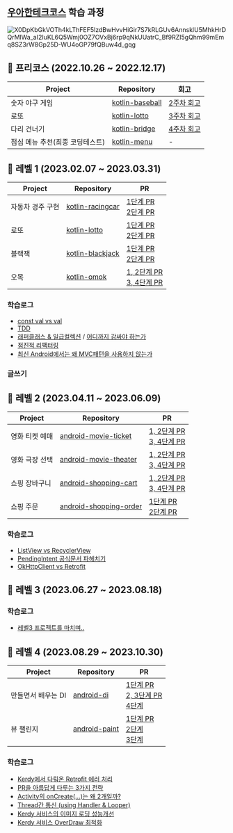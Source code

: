 ## [우아한테크코스](https://www.woowacourse.io/) 학습 과정

![X0DpKbGkVOTh4kLThFEF5lzdBwHvvHiGir7S7kRLGUv6AnnsklU5MhkHrDQrMlWa_aI2IuKL6Q5Wmj0OZ7OVxBj6rp9qNkUUatrC_Bf9RZI5gQhm99mEmq8SZ3rW8Gp25D-WU4oGP79fQBuw4d_gqg](https://github.com/tmdgh1592/buna-woowacourse/assets/56534241/145f8e0b-2bac-4d46-88f8-f56e557b6517)

## 🧤 프리코스 (2022.10.26 ~ 2022.12.17)

|Project|Repository|회고|
|------|---|---|
|숫자 야구 게임|[kotlin-baseball](https://github.com/tmdgh1592/kotlin-baseball/tree/tmdgh1592)|[2주차 회고](https://itstory1592.tistory.com/92)|
|로또|[kotlin-lotto](https://github.com/tmdgh1592/kotlin-lotto/tree/tmdgh1592)|[3주차 회고](https://itstory1592.tistory.com/93)|
|다리 건너기|[kotlin-bridge](https://github.com/tmdgh1592/kotlin-bridge/tree/tmdgh1592)|[4주차 회고](https://itstory1592.tistory.com/94)|
|점심 메뉴 추천(최종 코딩테스트)|[kotlin-menu](https://github.com/tmdgh1592/kotlin-menu/tree/tmdgh1592)|-|

## 💎 레벨 1 (2023.02.07 ~ 2023.03.31)

|Project|Repository|PR|
|------|---|---|
|자동차 경주 구현|[kotlin-racingcar](https://github.com/woowacourse/kotlin-racingcar/tree/tmdgh1592)|[1단계 PR](https://github.com/woowacourse/kotlin-racingcar/pull/47) <br> [2단계 PR](https://github.com/woowacourse/kotlin-racingcar/pull/64)|
|로또|[kotlin-lotto](https://github.com/woowacourse/kotlin-lotto/tree/tmdgh1592)|[1단계 PR](https://github.com/woowacourse/kotlin-lotto/pull/22) <br> [2단계 PR](https://github.com/woowacourse/kotlin-lotto/pull/30)|
|블랙잭|[kotlin-blackjack](https://github.com/woowacourse/kotlin-blackjack/tree/tmdgh1592)|[1단계 PR](https://github.com/woowacourse/kotlin-blackjack/pull/29) <br> [2단계 PR](https://github.com/woowacourse/kotlin-blackjack/pull/51)|
|오목|[kotlin-omok](https://github.com/woowacourse/kotlin-omok/tree/tmdgh1592)|[1, 2단계 PR](https://github.com/woowacourse/kotlin-omok/pull/24) <br> [3, 4단계 PR](https://github.com/woowacourse/kotlin-omok/pull/32)|

### 학습로그
- [const val vs val](https://itstory1592.tistory.com/104)
- [TDD](https://itstory1592.tistory.com/108)
- [래퍼클래스 & 일급컬렉션](https://itstory1592.tistory.com/110) / [어디까지 감싸야 하는가](https://itstory1592.tistory.com/116)
- [점진적 리팩터링](https://itstory1592.tistory.com/115)
- [최신 Android에서는 왜 MVC패턴을 사용하지 않는가](https://itstory1592.tistory.com/122)

### 글쓰기


## 💎 레벨 2 (2023.04.11 ~ 2023.06.09)

|Project|Repository|PR|
|------|---|---|
|영화 티켓 예매|[android-movie-ticket](https://github.com/woowacourse/android-movie-ticket/tree/tmdgh1592)|[1, 2단계 PR](https://github.com/woowacourse/android-movie-ticket/pull/24) <br> [3, 4단계 PR](https://github.com/woowacourse/android-movie-ticket/pull/26)|
|영화 극장 선택|[android-movie-theater](https://github.com/woowacourse/android-movie-theater/tree/tmdgh1592)|[1, 2단계 PR](https://github.com/woowacourse/android-movie-theater/pull/15) <br> [3, 4단계 PR](https://github.com/woowacourse/android-movie-theater/pull/33)|
|쇼핑 장바구니|[android-shopping-cart](https://github.com/woowacourse/android-shopping-cart/tree/tmdgh1592)|[1, 2단계 PR](https://github.com/woowacourse/android-shopping-cart/pull/25) <br> [3, 4단계 PR](https://github.com/woowacourse/android-shopping-cart/pull/45)|
|쇼핑 주문|[android-shopping-order](https://github.com/woowacourse/android-shopping-order/tree/tmdgh1592)|[1단계 PR](https://github.com/woowacourse/android-shopping-order/pull/22) <br> [2단계 PR](https://github.com/woowacourse/android-shopping-order/pull/26)|

### 학습로그
- [ListView vs RecyclerView](https://itstory1592.tistory.com/125)
- [PendingIntent 공식문서 파헤치기](https://itstory1592.tistory.com/127)
- [OkHttpClient vs Retrofit](https://itstory1592.tistory.com/130)

## 💎 레벨 3 (2023.06.27 ~ 2023.08.18)

### 학습로그
- [레벨3 프로젝트를 마치며..](https://itstory1592.tistory.com/131)

## 💎 레벨 4 (2023.08.29 ~ 2023.10.30)

|Project|Repository|PR|
|------|---|---|
|만들면서 배우는 DI|[android-di](https://github.com/woowacourse/android-di/tree/tmdgh1592)|[1단계 PR](https://github.com/woowacourse/android-di/pull/2) <br> [2, 3단계 PR](https://github.com/woowacourse/android-di/pull/29) <br> [4단계]( https://github.com/woowacourse/android-di/pull/52)|
|뷰 챌린지|[android-paint](https://github.com/woowacourse/android-paint/tree/tmdgh1592)|[1단계 PR](https://github.com/woowacourse/android-paint/pull/6) <br> [2단계](https://github.com/woowacourse/android-paint/pull/32) <br> [3단계](https://github.com/woowacourse/android-paint/pull/50)|

### 학습로그
- [Kerdy에서 다뤄온 Retrofit 에러 처리](https://itstory1592.tistory.com/132)
- [PR을 아름답게 다루는 3가지 전략](https://velog.io/@buna1592/PR%EC%9D%84-%EC%95%84%EB%A6%84%EB%8B%B5%EA%B2%8C-%EB%8B%A4%EB%A3%A8%EB%8A%94-%EC%A0%84%EB%9E%B5-3%EA%B0%80%EC%A7%80)
- [Activity의 onCreate(...)는 왜 2개일까?](https://velog.io/@buna1592/Android-Activity%EC%9D%98-onCreate...%EB%8A%94-%EC%99%9C-2%EA%B0%9C%EC%9D%BC%EA%B9%8C-PersistableBundle)
- [Thread간 통신 (using Handler & Looper)](https://velog.io/@buna1592/Android-Thread%EA%B0%84-%ED%86%B5%EC%8B%A0-using-Handler-Looper)
- [Kerdy 서비스의 이미지 로딩 성능개선](https://velog.io/@buna1592/ycoxuaoq)
- [Kerdy 서비스 OverDraw 최적화](https://velog.io/@buna1592/Android-Kerdy-%EC%84%9C%EB%B9%84%EC%8A%A4-OverDraw-%EC%B5%9C%EC%A0%81%ED%99%94)
